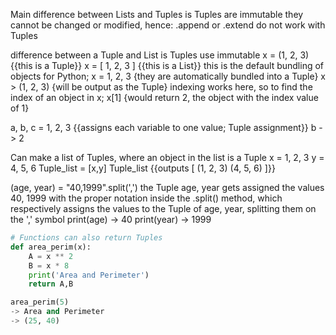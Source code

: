 Main difference between Lists and Tuples is Tuples are immutable
	they cannot be changed or modified, hence:
		.append or .extend do not work with Tuples

difference between a Tuple and List is Tuples use immutable 
x = (1, 2, 3) {{this is a Tuple}}
x = [ 1, 2, 3 ] {{this is a List}}
	this is the default bundling of objects for Python;
	x = 1, 2, 3 {they are automatically bundled into a Tuple}
	x 
	> (1, 2, 3) {will be output as the Tuple}
		indexing works here, so to find the index of an object in x;
		x[1] {would return 2, the object with the index value of 1}

a, b, c = 1, 2, 3 {{assigns each variable to one value; Tuple assignment}}
b
-> 2

Can make a list of Tuples, where an object in the list is a Tuple
x = 1, 2, 3
y = 4, 5, 6
Tuple_list = [x,y]
Tuple_list {{outputs [ (1, 2, 3) (4, 5, 6) ]}}

(age, year) = "40,1999".split(',')
	the Tuple age, year gets assigned the values 40, 1999 with the proper notation inside the .split() method, which respectively assigns the values to the Tuple of age, year, splitting them on the ',' symbol
	print(age)
	-> 40
	print(year)
	-> 1999
```python
# Functions can also return Tuples
def area_perim(x):
	A = x ** 2
	B = x * 8
	print('Area and Perimeter')
	return A,B

area_perim(5)
-> Area and Perimeter
-> (25, 40)
```